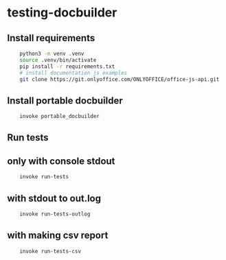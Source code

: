 # testing-docbuilder

## Install requirements

```bash
    python3 -m venv .venv
    source .venv/bin/activate
    pip install -r requirements.txt
    # install documentation js examples
    git clone https://git.onlyoffice.com/ONLYOFFICE/office-js-api.git
```

## Install portable docbuilder

```bash
    invoke portable_docbuilder
```

## Run tests

## only with console stdout

```bash
    invoke run-tests
```

## with stdout to out.log

```bash
    invoke run-tests-outlog
```

## with making csv report

```bash
    invoke run-tests-csv
```
